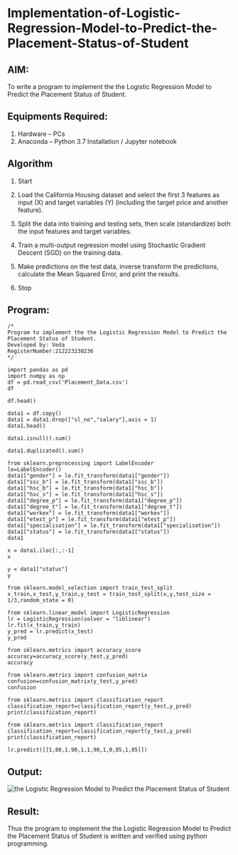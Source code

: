 # Implementation-of-Logistic-Regression-Model-to-Predict-the-Placement-Status-of-Student

## AIM:
To write a program to implement the the Logistic Regression Model to Predict the Placement Status of Student.

## Equipments Required:
1. Hardware – PCs
2. Anaconda – Python 3.7 Installation / Jupyter notebook

## Algorithm
1. Start

2. Load the California Housing dataset and select the first 3 features as input (X) and target variables (Y) (including the target price and another feature).

3. Split the data into training and testing sets, then scale (standardize) both the input features and target variables.

4. Train a multi-output regression model using Stochastic Gradient Descent (SGD) on the training data.

5. Make predictions on the test data, inverse transform the predictions, calculate the Mean Squared Error, and print the results.

6. Stop
## Program:
```
/*
Program to implement the the Logistic Regression Model to Predict the Placement Status of Student.
Developed by: Veda
RegisterNumber:212223230236  
*/
```
```
import pandas as pd
import numpy as np 
df = pd.read_csv('Placement_Data.csv')
df
```
```
df.head()
```
```
data1 = df.copy()
data1 = data1.drop(["sl_no","salary"],axis = 1)
data1.head()
```
```
data1.isnull().sum()
```
```
data1.duplicated().sum()
```
```
from sklearn.preprocessing import LabelEncoder
le=LabelEncoder()
data1["gender"] = le.fit_transform(data1["gender"])
data1["ssc_b"] = le.fit_transform(data1["ssc_b"])
data1["hsc_b"] = le.fit_transform(data1["hsc_b"])
data1["hsc_s"] = le.fit_transform(data1["hsc_s"])
data1["degree_p"] = le.fit_transform(data1["degree_p"])
data1["degree_t"] = le.fit_transform(data1["degree_t"])
data1["workex"] = le.fit_transform(data1["workex"])
data1["etest_p"] = le.fit_transform(data1["etest_p"])
data1["specialisation"] = le.fit_transform(data1["specialisation"])
data1["status"] = le.fit_transform(data1["status"])
data1
```
```
x = data1.iloc[:,:-1]
x
```
```
y = data1["status"]
y
```
```
from sklearn.model_selection import train_test_split
x_train,x_test,y_train,y_test = train_test_split(x,y,test_size = 1/3,random_state = 0)
```
```
from sklearn.linear_model import LogisticRegression
lr = LogisticRegression(solver = "liblinear")
lr.fit(x_train,y_train)
y_pred = lr.predict(x_test)
y_pred
```
```
from sklearn.metrics import accuracy_score
accuracy=accuracy_score(y_test,y_pred)
accuracy
```
```
from sklearn.metrics import confusion_matrix
confusion=confusion_matrix(y_test,y_pred)
confusion
```
```
from sklearn.metrics import classification_report
classification_report=classification_report(y_test,y_pred)
print(classification_report)
```
```
from sklearn.metrics import classification_report
classification_report=classification_report(y_test,y_pred)
print(classification_report)
```
```
lr.predict([[1,80,1,90,1,1,90,1,0,85,1,85]])
```
## Output:
![the Logistic Regression Model to Predict the Placement Status of Student](sam.png)
## Result:
Thus the program to implement the the Logistic Regression Model to Predict the Placement Status of Student is written and verified using python programming.
